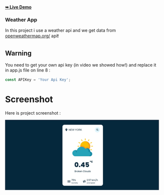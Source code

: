 <a href="https://fageer.github.io/weather-app/"><strong>➥ Live Demo</strong></a>

### Weather App
In this project i use a weather api and we get data from <a href="https://openweathermap.org/">openweathermap.org/</a> api❗️

## Warning
You need to get your own api key (in video we showed how!) and replace it in app.js file on line 8 :

```javascript
const APIKey = 'Your Api Key';
```


# Screenshot
Here is project screenshot :

![screenshot](./images/readme.jpg)
